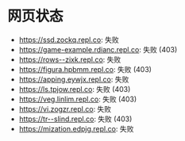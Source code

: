 # 网页状态
- https://ssd.zockq.repl.co: 失败
- https://game-example.rdianc.repl.co: 失败 (403)
- https://rows--zixk.repl.co: 失败
- https://figura.hpbmm.repl.co: 失败 (403)
- https://apping.eywjx.repl.co: 失败
- https://ls.tpjow.repl.co: 失败 (403)
- https://veg.linlim.repl.co: 失败 (403)
- https://vi.zogzr.repl.co: 失败
- https://tr--slind.repl.co: 失败 (403)
- https://mization.edpjg.repl.co: 失败
